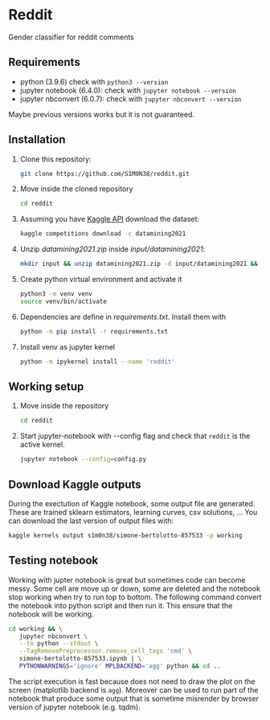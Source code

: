 # Reddit

Gender classifier for reddit comments

## Requirements

- python (3.9.6) check with `python3 --version`
- jupyter notebook (6.4.0): check with `jupyter notebook --version`
- jupyter nbconvert (6.0.7): check with `jupyter nbconvert --version`
  
Maybe previous versions works but it is not guaranteed.

## Installation

1. Clone this repository:

   ```bash
   git clone https://github.com/S1M0N38/reddit.git
   ```

2. Move inside the cloned repository

   ```bash
   cd reddit
   ```

3. Assuming you have [Kaggle API](https://github.com/Kaggle/kaggle-api)
   download the dataset:

   ```bash
   kaggle competitions download -c datamining2021
   ```

4. Unzip *datamining2021.zip* inside *input/datamining2021*:

   ```bash
   mkdir input && unzip datamining2021.zip -d input/datamining2021 && rm datamining2021.zip
   ```

5. Create python virtual environment and activate it

   ```bash
   python3 -m venv venv
   source venv/bin/activate
   ```

6. Dependencies are define in *requirements.txt*. Install them with

   ```bash
   python -m pip install -r requirements.txt
   ```

7. Install venv as jupyter kernel

   ```bash
   python -m ipykernel install --name 'reddit'
   ```

## Working setup

1. Move inside the repository

   ```bash
   cd reddit
   ```

2. Start jupyter-notebook with --config flag and check that `reddit` is the active kernel.

   ```bash
   jupyter notebook --config=config.py
   ```

## Download Kaggle outputs

During the exectution of Kaggle notebook, some output file are generated. These are trained sklearn estimators,
learning curves, csv solutions, ... You can download the last version of output files with:

```bash
kaggle kernels output s1m0n38/simone-bertolotto-857533 -p working
```

## Testing notebook

Working with jupter notebook is great but sometimes code can become messy. Some cell are move up or down, some are deleted
and the notebook stop working when try to run top to bottom. The following command convert the notebook into python script and then
run it. This ensure that the notebook will be working.

```bash
cd working && \
   jupyter nbconvert \
   --to python --stdout \
   --TagRemovePreprocessor.remove_cell_tags 'cmd' \
   simone-bertolotto-857533.ipynb | \
   PYTHONWARNINGS='ignore' MPLBACKEND='agg' python && cd ..
```

The script execution is fast because does not need to draw the plot on the screen (matplotlib backend is `agg`).
Moreover can be used to run part of the notebook that produce some output that is sometime misrender by browser version of jupyter notebook (e.g. tqdm).
